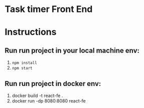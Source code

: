 # **Task timer Front End**

# Instructions

## Run run project in your local machine env:

1. `npm install`
2. `npm start`

## Run run project in docker env:
1. docker build -t react-fe .
2. docker run -dp 8080:8080 react-fe



